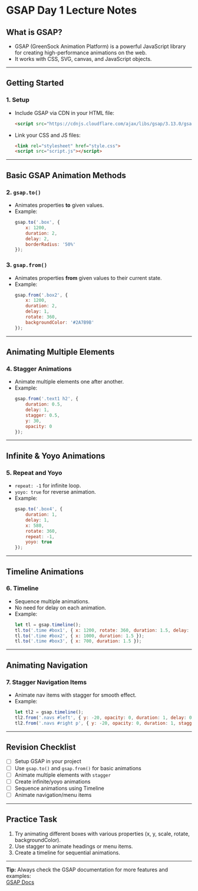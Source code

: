 # GSAP Day 1 Lecture Notes

## What is GSAP?
- GSAP (GreenSock Animation Platform) is a powerful JavaScript library for creating high-performance animations on the web.
- It works with CSS, SVG, canvas, and JavaScript objects.

---

## Getting Started

### 1. Setup
- Include GSAP via CDN in your HTML file:
  ```html
  <script src="https://cdnjs.cloudflare.com/ajax/libs/gsap/3.13.0/gsap.min.js"></script>
  ```

- Link your CSS and JS files:
  ```html
  <link rel="stylesheet" href="style.css">
  <script src="script.js"></script>
  ```

---

## Basic GSAP Animation Methods

### 2. `gsap.to()`
- Animates properties **to** given values.
- Example:
  ```javascript
  gsap.to('.box', {
      x: 1200,
      duration: 2,
      delay: 2,
      borderRadius: '50%'
  });
  ```

### 3. `gsap.from()`
- Animates properties **from** given values to their current state.
- Example:
  ```javascript
  gsap.from('.box2', {
      x: 1200,
      duration: 2,
      delay: 1,
      rotate: 360,
      backgroundColor: '#2A7B9B'
  });
  ```

---

## Animating Multiple Elements

### 4. Stagger Animations
- Animate multiple elements one after another.
- Example:
  ```javascript
  gsap.from('.text1 h2', {
      duration: 0.5,
      delay: 1,
      stagger: 0.5,
      y: 30,
      opacity: 0
  });
  ```

---

## Infinite & Yoyo Animations

### 5. Repeat and Yoyo
- `repeat: -1` for infinite loop.
- `yoyo: true` for reverse animation.
- Example:
  ```javascript
  gsap.to('.box4', {
      duration: 1,
      delay: 1,
      x: 580,
      rotate: 360,
      repeat: -1,
      yoyo: true
  });
  ```

---

## Timeline Animations

### 6. Timeline
- Sequence multiple animations.
- No need for delay on each animation.
- Example:
  ```javascript
  let tl = gsap.timeline();
  tl.to('.time #box1', { x: 1200, rotate: 360, duration: 1.5, delay: 1 });
  tl.to('.time #box2', { x: 1000, duration: 1.5 });
  tl.to('.time #box3', { x: 700, duration: 1.5 });
  ```

---

## Animating Navigation

### 7. Stagger Navigation Items
- Animate nav items with stagger for smooth effect.
- Example:
  ```javascript
  let tl2 = gsap.timeline();
  tl2.from('.navs #left', { y: -20, opacity: 0, duration: 1, delay: 0.5 });
  tl2.from('.navs #right p', { y: -20, opacity: 0, duration: 1, stagger: 0.5 });
  ```

---

## Revision Checklist

- [ ] Setup GSAP in your project
- [ ] Use `gsap.to()` and `gsap.from()` for basic animations
- [ ] Animate multiple elements with `stagger`
- [ ] Create infinite/yoyo animations
- [ ] Sequence animations using Timeline
- [ ] Animate navigation/menu items

---

## Practice Task

1. Try animating different boxes with various properties (x, y, scale, rotate, backgroundColor).
2. Use stagger to animate headings or menu items.
3. Create a timeline for sequential animations.

---

**Tip:** Always check the GSAP documentation for more features and examples:  
[GSAP Docs](https://greensock.com/docs/)

